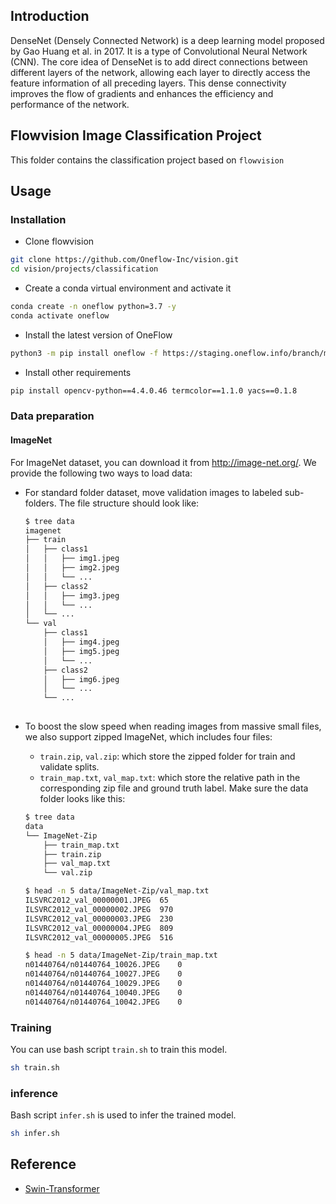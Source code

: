 ## Introduction
DenseNet (Densely Connected Network) is a deep learning model proposed by Gao Huang et al. in 2017. It is a type of Convolutional Neural Network (CNN). The core idea of DenseNet is to add direct connections between different layers of the network, allowing each layer to directly access the feature information of all preceding layers. This dense connectivity improves the flow of gradients and enhances the efficiency and performance of the network.

## Flowvision Image Classification Project
This folder contains the classification project based on `flowvision`

## Usage
### Installation
- Clone flowvision
```bash
git clone https://github.com/Oneflow-Inc/vision.git
cd vision/projects/classification
```

- Create a conda virtual environment and activate it
```bash
conda create -n oneflow python=3.7 -y
conda activate oneflow
```

- Install the latest version of OneFlow
```bash
python3 -m pip install oneflow -f https://staging.oneflow.info/branch/master/cu102
```

- Install other requirements
```bash
pip install opencv-python==4.4.0.46 termcolor==1.1.0 yacs==0.1.8
```



### Data preparation
#### ImageNet
For ImageNet dataset, you can download it from http://image-net.org/. We provide the following two ways to load data:

- For standard folder dataset, move validation images to labeled sub-folders. The file structure should look like:
  ```bash
  $ tree data
  imagenet
  ├── train
  │   ├── class1
  │   │   ├── img1.jpeg
  │   │   ├── img2.jpeg
  │   │   └── ...
  │   ├── class2
  │   │   ├── img3.jpeg
  │   │   └── ...
  │   └── ...
  └── val
      ├── class1
      │   ├── img4.jpeg
      │   ├── img5.jpeg
      │   └── ...
      ├── class2
      │   ├── img6.jpeg
      │   └── ...
      └── ...
 
  ```
- To boost the slow speed when reading images from massive small files, we also support zipped ImageNet, which includes
  four files:
    - `train.zip`, `val.zip`: which store the zipped folder for train and validate splits.
    - `train_map.txt`, `val_map.txt`: which store the relative path in the corresponding zip file and ground truth
      label. Make sure the data folder looks like this:

  ```bash
  $ tree data
  data
  └── ImageNet-Zip
      ├── train_map.txt
      ├── train.zip
      ├── val_map.txt
      └── val.zip
  
  $ head -n 5 data/ImageNet-Zip/val_map.txt
  ILSVRC2012_val_00000001.JPEG	65
  ILSVRC2012_val_00000002.JPEG	970
  ILSVRC2012_val_00000003.JPEG	230
  ILSVRC2012_val_00000004.JPEG	809
  ILSVRC2012_val_00000005.JPEG	516
  
  $ head -n 5 data/ImageNet-Zip/train_map.txt
  n01440764/n01440764_10026.JPEG	0
  n01440764/n01440764_10027.JPEG	0
  n01440764/n01440764_10029.JPEG	0
  n01440764/n01440764_10040.JPEG	0
  n01440764/n01440764_10042.JPEG	0
  ```



### Training

You can use bash script `train.sh` to train this model.

```bash
sh train.sh
```

### inference

Bash script `infer.sh` is used to infer the trained model.

```bash
sh infer.sh
```


## Reference
- [Swin-Transformer](https://github.com/microsoft/Swin-Transformer)
